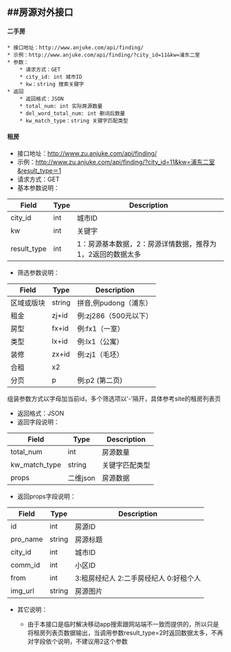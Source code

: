 ##房源对外接口
---

#### 二手房
    * 接口地址：http://www.anjuke.com/api/finding/
    * 示例：http://www.anjuke.com/api/finding/?city_id=11&kw=浦东二室
    * 参数：
        * 请求方式：GET
        * city_id: int 城市ID
        * kw：string 搜索关键字 
    * 返回
        * 返回格式：JSON
        * total_num: int 实际房源数量
        * del_word_total_num: int 删词后数量
        * kw_match_type：string 关键字匹配类型
        
#### 租房
* 接口地址：http://www.zu.anjuke.com/api/finding/* 示例：http://www.zu.anjuke.com/api/finding/?city_id=11&kw=浦东二室&result_type＝1
* 请求方式：GET* 基本参数说明：Field|Type|Description---|---|---city_id|int|城市ID
kw|int|关键字
result_type|int|1：房源基本数据，2：房源详情数据，推荐为1，2返回的数据太多

* 筛选参数说明：
Field|Type|Description---|---|---区域或版块|string|拼音,例pudong（浦东）
租金|zj+id|例:zj286（500元以下）
房型|fx+id|例:fx1（一室）
类型|lx+id|例:lx1（公寓）
装修|zx+id|例:zj1（毛坯）
合租|x2|
分页|p|例:p2 (第二页)

组装参数方式以字母加当前id，多个筛选项以‘-’隔开，具体参考site的租房列表页

* 返回格式：JSON* 返回字段说明：Field|Type|Description---|---|---total_num|int|房源数量
kw_match_type|string|关键字匹配类型
props|二维json|房源数据* 返回props字段说明：
Field|Type|Description---|---|---id|int|房源ID
pro_name|string|房源标题
city_id|int|城市ID
comm_id|int|小区ID
from|int|3:租房经纪人 2:二手房经纪人 0:好租个人
img_url|string|房源图片

* 其它说明：

    * 由于本接口是临时解决移动app搜索跟网站端不一致而提供的，所以只是将租房列表页数据输出，当调用参数result_type=2时返回数据太多，不再对字段依个说明，不建议用2这个参数


